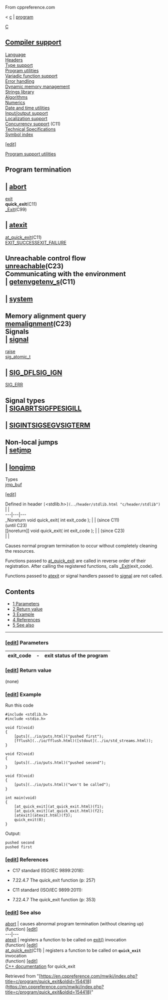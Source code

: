 From cppreference.com

< [c](../../c.html "c")‎ | [program](../program.html "c/program")

[ C](../../c.html "c")

[Compiler support](../compiler_support.html "c/compiler support")  
---  
[Language](../language.html "c/language")  
[Headers](../header.html "c/header")  
[Type support](../types.html "c/types")  
[Program utilities](../program.html "c/program")  
[Variadic function support](../variadic.html "c/variadic")  
[Error handling](../error.html "c/error")  
[Dynamic memory management](../memory.html "c/memory")  
[Strings library](../string.html "c/string")  
[Algorithms](../algorithm.html "c/algorithm")  
[Numerics](../numeric.html "c/numeric")  
[Date and time utilities](../chrono.html "c/chrono")  
[Input/output support](../io.html "c/io")  
[Localization support](../locale.html "c/locale")  
[Concurrency support](../thread.html "c/thread") (C11)  
[Technical Specifications](../experimental.html "c/experimental")  
[Symbol index](../index.html "c/symbol index")  
  
[[edit]](https://en.cppreference.com/mwiki/index.php?title=Template:c/navbar_content&action=edit)

[ Program support utilities](../program.html "c/program")

Program termination  
---  
| [abort](abort.html "c/program/abort")  
---  
[exit](exit.html "c/program/exit")  
**quick_exit**(C11)  
[_Exit](_Exit.html "c/program/ Exit")(C99)  
  
| [atexit](atexit.html "c/program/atexit")  
---  
[at_quick_exit](at_quick_exit.html "c/program/at quick exit")(C11)  
[EXIT_SUCCESSEXIT_FAILURE](EXIT_status.html "c/program/EXIT status")  
  
Unreachable control flow  
[unreachable](unreachable.html "c/program/unreachable")(C23)  
Communicating with the environment  
| [getenvgetenv_s](getenv.html "c/program/getenv")(C11)  
---  
  
| [system](system.html "c/program/system")  
---  
  
  
  
Memory alignment query  
[memalignment](memalignment.html "c/program/memalignment")(C23)  
Signals  
| [signal](signal.html "c/program/signal")  
---  
[raise](raise.html "c/program/raise")  
[sig_atomic_t](sig_atomic_t.html "c/program/sig atomic t")  
  
| [SIG_DFLSIG_IGN](SIG_strategies.html "c/program/SIG strategies")  
---  
[SIG_ERR](SIG_ERR.html "c/program/SIG ERR")  
  
Signal types  
| [SIGABRTSIGFPESIGILL](SIG_types.html "c/program/SIG types")  
---  
  
| [SIGINTSIGSEGVSIGTERM](SIG_types.html "c/program/SIG types")  
---  
  
Non-local jumps  
| [setjmp](setjmp.html "c/program/setjmp")  
---  
  
| [longjmp](longjmp.html "c/program/longjmp")  
---  
  
Types  
[jmp_buf](jmp_buf.html "c/program/jmp buf")  
  
[[edit]](https://en.cppreference.com/mwiki/index.php?title=Template:c/program/navbar_content&action=edit)

Defined in header `[`<stdlib.h>`](../header/stdlib.html "c/header/stdlib")` |  |   
---|---|---  
_Noreturn void quick_exit( int exit_code ); |  | (since C11)   
(until C23)  
[[noreturn]] void quick_exit( int exit_code ); |  |  (since C23)  
| |   
  
Causes normal program termination to occur without completely cleaning the resources. 

Functions passed to [at_quick_exit](at_quick_exit.html "c/program/at quick exit") are called in reverse order of their registration. After calling the registered functions, calls [_Exit](_Exit.html)(exit_code). 

Functions passed to [atexit](atexit.html "c/program/atexit") or signal handlers passed to [signal](signal.html "c/program/signal") are not called. 

## Contents

  * [1 Parameters](quick_exit.html#Parameters)
  * [2 Return value](quick_exit.html#Return_value)
  * [3 Example](quick_exit.html#Example)
  * [4 References](quick_exit.html#References)
  * [5 See also](quick_exit.html#See_also)

  
---  
  
### [[edit](https://en.cppreference.com/mwiki/index.php?title=c/program/quick_exit&action=edit&section=1 "Edit section: Parameters")] Parameters

exit_code  |  \-  |  exit status of the program   
---|---|---  
  
### [[edit](https://en.cppreference.com/mwiki/index.php?title=c/program/quick_exit&action=edit&section=2 "Edit section: Return value")] Return value

(none) 

### [[edit](https://en.cppreference.com/mwiki/index.php?title=c/program/quick_exit&action=edit&section=3 "Edit section: Example")] Example

Run this code
    
    
    #include <stdlib.h>
    #include <stdio.h>
     
    void f1(void)
    {
        [puts](../io/puts.html)("pushed first");
        [fflush](../io/fflush.html)([stdout](../io/std_streams.html));
    }
     
    void f2(void)
    {
        [puts](../io/puts.html)("pushed second");
    }
     
    void f3(void)
    {
        [puts](../io/puts.html)("won't be called");
    }
     
    int main(void)
    {
        [at_quick_exit](at_quick_exit.html)(f1);
        [at_quick_exit](at_quick_exit.html)(f2);
        [atexit](atexit.html)(f3);
        quick_exit(0);
    }

Output: 
    
    
    pushed second
    pushed first

### [[edit](https://en.cppreference.com/mwiki/index.php?title=c/program/quick_exit&action=edit&section=4 "Edit section: References")] References

  * C17 standard (ISO/IEC 9899:2018): 



    

  * 7.22.4.7 The quick_exit function (p: 257) 



  * C11 standard (ISO/IEC 9899:2011): 



    

  * 7.22.4.7 The quick_exit function (p: 353) 



### [[edit](https://en.cppreference.com/mwiki/index.php?title=c/program/quick_exit&action=edit&section=5 "Edit section: See also")] See also

[ abort](abort.html "c/program/abort") |  causes abnormal program termination (without cleaning up)   
(function) [[edit]](https://en.cppreference.com/mwiki/index.php?title=Template:c/program/dsc_abort&action=edit)  
---|---  
[ atexit](atexit.html "c/program/atexit") |  registers a function to be called on [exit()](exit.html "c/program/exit") invocation   
(function) [[edit]](https://en.cppreference.com/mwiki/index.php?title=Template:c/program/dsc_atexit&action=edit)  
[ at_quick_exit](at_quick_exit.html "c/program/at quick exit")(C11) |  registers a function to be called on **`quick_exit`** invocation   
(function) [[edit]](https://en.cppreference.com/mwiki/index.php?title=Template:c/program/dsc_at_quick_exit&action=edit)  
[C++ documentation](../../cpp/utility/program/quick_exit.html "cpp/utility/program/quick exit") for quick_exit  
  
Retrieved from "[https://en.cppreference.com/mwiki/index.php?title=c/program/quick_exit&oldid=154418](https://en.cppreference.com/mwiki/index.php?title=c/program/quick_exit&oldid=154418)" 
